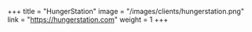 +++
title = "HungerStation"
image = "/images/clients/hungerstation.png"
link = "https://hungerstation.com"
weight = 1
+++
